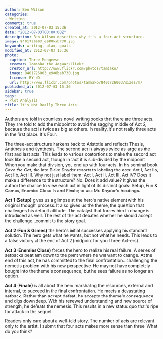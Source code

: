 ```yaml
---
author: Ben Wilson
categories:
- Writing
comments: true
created_at: 2012-07-03 15:36
date: "2012-07-03T00:00:00Z"
description: Ben Wilson describes why it's a four-act structure.
image: 8401726003_e980bab730.jpg
keywords: writing, plan, goals
modified_at: 2012-07-03 15:36
photo:
  caption: Three Mongeese
  creator: Tambako the Jaguar/Flickr
  creator_url: http://www.flickr.com/photos/tambako/
  image: 8401726003_e980bab730.jpg
  license: BY-ND
  url: http://www.flickr.com/photos/tambako/8401726003/sizes/m/
published_at: 2012-07-03 15:36
sidebar: true
tags:
- Plot Analysis
title: It's Not Really Three Acts
---
```

<!-- Opening -->
Authors are told in countless novel writing books that there are three acts. They are told to add the midpoint to avoid the sagging middle of Act 2, because the act is twice as big as others. In reality, it's not really three acts in the first place. It's Four.

<!--more-->
<!-- Theme Stated -->
The three-act structure harkens back to Aristotle and reflects Thesis, Antithesis and Synthesis. The second act is always twice as large as the first and last acts. This leads to various contortions to make the second act look like a second act, though in fact it is sub-divided by the midpoint. When you make that division, you end up with four acts. In his seminal book _Save the Cat_, the late Blake Snyder resorts to labeling the acts: Act I, Act IIa, Act IIb, Act III.
Why not just label them: Act I, Act II, Act III, Act IV? Does it make a difference to the structure? No. Does it add value? It gives the author the chance to view each act in light of its distinct goals: Setup, Fun & Games, Enemies Close In and Finale; to use Mr. Snyder's headings.

**Act 1 (Setup)** gives us a glimpse at the hero's native element with his original thought process. It also gives us the theme, the question that challenges his default attitude. The catalyst that forces him to change is introduced as well. The rest of the act debates whether he should accept the challenge...commit to the story goal.

**Act 2 (Fun & Games)** the hero's initial successes applying his standard solution. The hero gets what he wants, but not what he needs. This leads to a false victory at the end of Act 2 (midpoint for you Three Act-ers)

**Act 3 (Enemies Close)** forces the hero to realize his real failure. A series of setbacks beat him down to the point where he will want to change. At the end of this act, he has committed to the final confrontation...challenging the nemesis problem with his new perspective. He may not have completely bought into the theme's consequence, but he sees failure as no longer an option.

**Act 4 (Finale)** is all about the hero marshaling the resources, external and internal, to succeed in the final confrontation. He meets a devastating setback. Rather than accept defeat, he accepts the theme's consequence and digs down deep. With his renewed understanding and new source of strength, he defeats the nemesis. This results in a new status quo that's ripe for attack in the sequel.

Readers only care about a well-told story. The number of acts are relevant only to the artist. I submit that four acts makes more sense than three. What do you think?
